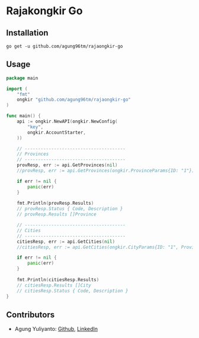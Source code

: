 Rajakongkir Go
=======================================

## Installation
```shell
go get -u github.com/agung96tm/rajaongkir-go
```

## Usage

```go
package main

import (
	"fmt"
	ongkir "github.com/agung96tm/rajaongkir-go"
)

func main() {
	api := ongkir.NewAPI(ongkir.NewConfig(
		"key",
		ongkir.AccountStarter,
	))

	// --------------------------------------
	// Provinces
	// --------------------------------------
	provResp, err := api.GetProvinces(nil)
	//provResp, err := api.GetProvinces(ongkir.ProvinceParams{ID: "1"})

	if err != nil {
		panic(err)
	}
	
	fmt.Println(provResp.Results)
	// provResp.Status { Code, Description }
	// provResp.Results []Province

	// --------------------------------------
	// Cities
	// --------------------------------------
	citiesResp, err := api.GetCities(nil)
	//citiesResp, err := api.GetCities(ongkir.CityParams{ID: "1", ProvinceID: "1"})

	if err != nil {
		panic(err)
	}
	
	fmt.Println(citiesResp.Results)
	// citiesResp.Results []City
	// citiesResp.Status { Code, Description }
}
```

## Contributors
* Agung Yuliyanto: [Github](https://github.com/agung96tm), [LinkedIn](https://www.linkedin.com/in/agung96tm/)
